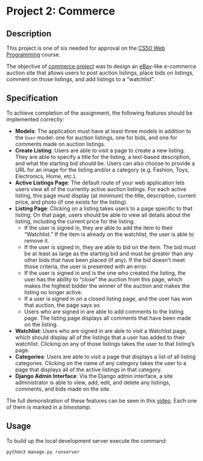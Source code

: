 # Project 2: Commerce

## Description
This project is one of six needed for approval on the [CS50 Web Programming](https://cs50.harvard.edu/web/2020/) course.

The objective of [commerce project](https://cs50.harvard.edu/web/2020/projects/2/commerce/) was to design an [eBay](https://www.ebay.com/)-like e-commerce auction site that allows users to post auction listings, place bids on listings, comment on those listings, and add listings to a “watchlist”.

## Specification
To achieve completion of the assignment, the following features should be implemented correctly:
* **Models**: The application must have at least three models in addition to the `User` model: one for auction listings, one for bids, and one for comments made on auction listings.
* **Create Listing**: Users are able to visit a page to create a new listing. They are able to specify a title for the listing, a text-based description, and what the starting bid should be. Users can also choose to provide a URL for an image for the listing and/or a category (e.g. Fashion, Toys, Electronics, Home, etc.).
* **Active Listings Page**: The default route of your web application lets users view all of the currently active auction listings. For each active listing, this page must display (at minimum) the title, description, current price, and photo (if one exists for the listing).
* **Listing Page**: Clicking on a listing takes users to a page specific to that listing. On that page, users should be able to view all details about the listing, including the current price for the listing.
	* If the user is signed in, they are able to add the item to their “Watchlist.” If the item is already on the watchlist, the user is able to remove it.
	* If the user is signed in, they are able to bid on the item. The bid must be at least as large as the starting bid and must be greater than any other bids that have been placed (if any). If the bid doesn’t meet those criteria, the user is presented with an error.
	* If the user is signed in and is the one who created the listing, the user has the ability to “close” the auction from this page, which makes the highest bidder the winner of the auction and makes the listing no longer active.
	* If a user is signed in on a closed listing page, and the user has won that auction, the page says so.
	* Users who are signed in are able to add comments to the listing page. The listing page displays all comments that have been made on the listing.
* **Watchlist**: Users who are signed in are able to visit a Watchlist page, which should display all of the listings that a user has added to their watchlist. Clicking on any of those listings takes the user to that listing’s page.
* **Categories**: Users are able to visit a page that displays a list of all listing categories. Clicking on the name of any category takes the user to a page that displays all of the active listings in that category.
* **Django Admin Interface**: Via the Django admin interface, a site administrator is able to view, add, edit, and delete any listings, comments, and bids made on the site.

The full demonstration of these features can be seen in this [video](https://youtu.be/FK_RRT_wHOw). Each one of them is marked in a *timestamp*.

## Usage
To build up the local development server execute the command:
```py
python3 manage.py runserver
```
